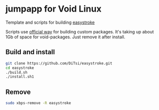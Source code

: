 # jumpapp for Void Linux

Template and scripts for building [easystroke](https://github.com/thjaeger/easystroke)

Scripts use [official way](https://github.com/void-linux/void-packages/blob/master/README.md) for building custom packages. It's taking up about 1Gb of space for void-packages. Just remove it after install.

## Build and install
```bash
git clone https://github.com/DiTsi/easystroke.git
cd easystroke
./build.sh
./install.sh1
```

## Remove
```bash
sudo xbps-remove -R easystroke
```
